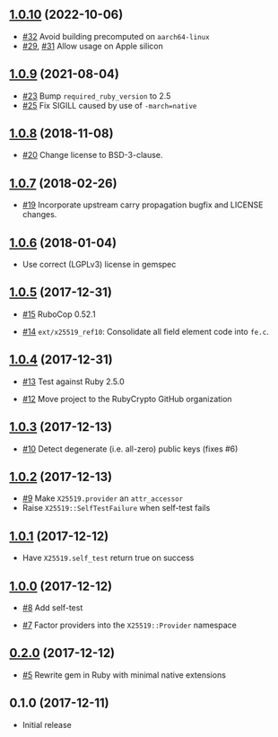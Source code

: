 ## [1.0.10] (2022-10-06)

[1.0.10]: https://github.com/RubyCrypto/x25519/compare/v1.0.9...v1.0.10

- [#32](https://github.com/RubyCrypto/x25519/pull/32)
  Avoid building precomputed on `aarch64-linux`
- [#29](https://github.com/RubyCrypto/x25519/pull/29), [#31](https://github.com/RubyCrypto/x25519/pull/31)
  Allow usage on Apple silicon

## [1.0.9] (2021-08-04)

[1.0.9]: https://github.com/RubyCrypto/x25519/compare/v1.0.8...v1.0.9

- [#23](https://github.com/RubyCrypto/x25519/pull/23)
  Bump `required_ruby_version` to 2.5
- [#25](https://github.com/RubyCrypto/x25519/pull/25)
  Fix SIGILL caused by use of `-march=native` 

## [1.0.8] (2018-11-08)

[1.0.8]: https://github.com/RubyCrypto/x25519/compare/v1.0.7...v1.0.8

- [#20](https://github.com/RubyCrypto/x25519/pull/19)
  Change license to BSD-3-clause.

## [1.0.7] (2018-02-26)

[1.0.7]: https://github.com/RubyCrypto/x25519/compare/v1.0.6...v1.0.7

- [#19](https://github.com/RubyCrypto/x25519/pull/19)
  Incorporate upstream carry propagation bugfix and LICENSE changes.

## [1.0.6] (2018-01-04)

[1.0.6]: https://github.com/RubyCrypto/x25519/compare/v1.0.5...v1.0.6

- Use correct (LGPLv3) license in gemspec

## [1.0.5] (2017-12-31)

[1.0.5]: https://github.com/RubyCrypto/x25519/compare/v1.0.4...v1.0.5

- [#15](https://github.com/RubyCrypto/x25519/pull/15)
  RuboCop 0.52.1

- [#14](https://github.com/RubyCrypto/x25519/pull/14)
  `ext/x25519_ref10`: Consolidate all field element code into `fe.c`.

## [1.0.4] (2017-12-31)

[1.0.4]: https://github.com/RubyCrypto/x25519/compare/v1.0.3...v1.0.4

- [#13](https://github.com/RubyCrypto/x25519/pull/13)
  Test against Ruby 2.5.0

- [#12](https://github.com/RubyCrypto/x25519/pull/12)
  Move project to the RubyCrypto GitHub organization

## [1.0.3] (2017-12-13)

[1.0.3]: https://github.com/RubyCrypto/x25519/compare/v1.0.2...v1.0.3

- [#10](https://github.com/RubyCrypto/x25519/pull/10)
  Detect degenerate (i.e. all-zero) public keys (fixes #6)

## [1.0.2] (2017-12-13)

[1.0.2]: https://github.com/RubyCrypto/x25519/compare/v1.0.1...v1.0.2

- [#9](https://github.com/RubyCrypto/x25519/pull/9)
  Make `X25519.provider` an `attr_accessor`
- Raise `X25519::SelfTestFailure` when self-test fails

## [1.0.1] (2017-12-12)

[1.0.1]: https://github.com/RubyCrypto/x25519/compare/v1.0.0...v1.0.1

- Have `X25519.self_test` return true on success

## [1.0.0] (2017-12-12)

[1.0.0]: https://github.com/RubyCrypto/x25519/compare/v0.2.0...v1.0.0

- [#8](https://github.com/RubyCrypto/x25519/pull/8)
  Add self-test

- [#7](https://github.com/RubyCrypto/x25519/pull/7)
  Factor providers into the `X25519::Provider` namespace

## [0.2.0] (2017-12-12)

[0.2.0]: https://github.com/RubyCrypto/x25519/compare/v0.1.0...v0.2.0

- [#5](https://github.com/RubyCrypto/x25519/pull/5)
  Rewrite gem in Ruby with minimal native extensions

## 0.1.0 (2017-12-11)

- Initial release
